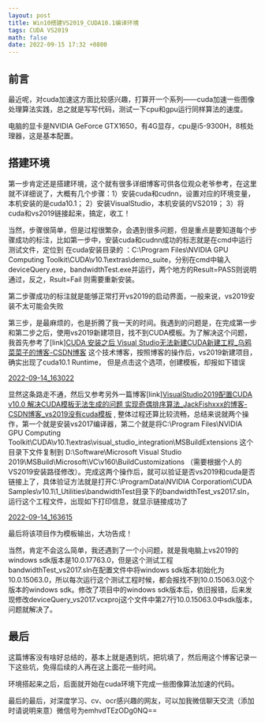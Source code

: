 ```yaml
---
layout: post
title: Win10搭建VS2019_CUDA10.1编译环境
tags: CUDA VS2019
math: false
date: 2022-09-15 17:32 +0800
---
```


## 前言

最近呢，对cuda加速这方面比较感兴趣，打算开一个系列——cuda加速一些图像处理算法实践，总之就是写写代码，测试一下cpu和gpu运行同样算法的速度。

电脑的显卡是NVIDIA GeForce GTX1650，有4G显存，cpu是i5-9300H，8核处理器，这是基本配置。

## 搭建环境

第一步肯定还是搭建环境，这个就有很多详细博客可供各位观众老爷参考，在这里就不详细说了，大概有几个步骤：1）安装cuda和cudnn，设置对应的环境变量，本机安装的是cuda10.1；  2）安装VisualStudio，本机安装的VS2019； 3）将cuda和vs2019链接起来，搞定，收工！



当然，步骤很简单，但是过程很繁杂，会遇到很多问题，但是重点是要知道每个步骤成功的标注，比如第一步中，安装cuda和cudnn成功的标志就是在cmd中运行测试文件，定位到 在cuda安装目录的 ：C:\Program Files\NVIDIA GPU Computing Toolkit\CUDA\v10.1\extras\demo_suite，分别在cmd中输入deviceQuery.exe，bandwidthTest.exe并运行，两个地方的Result=PASS则说明通过，反之，Rsult=Fail 则需要重新安装。

第二步骤成功的标注就是能够正常打开vs2019的启动界面，一般来说，vs2019安装不太可能会失败

第三步，是最麻烦的，也是折腾了我一天的时间。我遇到的问题是，在完成第一步和第二步之后，使用vs2019新建项目，找不到CUDA模板。为了解决这个问题，我首先参考了[link][CUDA 安装之后 Visual Studio无法新建CUDA新建工程_乌鸦菜菜子的博客-CSDN博客](https://blog.csdn.net/u010724874/article/details/89578558) 这个技术博客，按照博客的操作后，vs2019新建项目，确实出现了cuda10.1 Runtime， 但是点击这个选项，创建模板，却报如下错误

[2022-09-14_163022]({{site.url}}/markdown_images/2022-09-14_163022.jpg)



显然这条路走不通，然后又参考另外一篇博客[link][VisualStudio2019配置CUDA v10.0 解决CUDA模板无法生成的问题 实现奇偶排序算法_JackFishxxx的博客-CSDN博客_vs2019没有cuda模板](https://blog.csdn.net/Jacamox/article/details/112587251)  , 整体过程还算比较流畅，总结来说就两个操作，第一个就是安装vs2017编译器，第二个就是将C:\Program Files\NVIDIA GPU Computing Toolkit\CUDA\v10.1\extras\visual_studio_integration\MSBuildExtensions 这个目录下文件复制到 D:\Software\Microsoft Visual Studio 2019\MSBuild\Microsoft\VC\v160\BuildCustomizations （需要根据个人的VS2019安装路径修改）。完成这两个操作后，就可以验证是否vs2019和cuda是否链接上了，具体验证方法就是打开C:\ProgramData\NVIDIA Corporation\CUDA Samples\v10.1\1_Utilities\bandwidthTest目录下的bandwidthTest_vs2017.sln，运行这个工程文件，出现如下打印信息，就显示链接成功了

[2022-09-14_163615]({{site.url}}/markdown_images/2022-09-14_163615.jpg)



最后将该项目作为模板输出，大功告成！



当然，肯定不会这么简单，我还遇到了一个小问题，就是我电脑上vs2019的windows sdk版本是10.0.17763.0，但是这个测试工程bandwidthTest_vs2017.sln在配置文件中将windows sdk版本初始化为10.0.15063.0，所以每次运行这个测试工程时候，都会报找不到10.0.15063.0这个版本的windows sdk。修改了项目中的windows sdk版本后，依旧报错，后来发现修改deviceQuery_vs2017.vcxproj这个文件中第27行<WindowsTargetPlatformVersion>10.0.15063.0</WindowsTargetPlatformVersion>中sdk版本，问题就解决了。



## 最后

​	这篇博客没有啥好总结的，基本上就是遇到坑，把坑填了，然后用这个博客记录一下这些坑，免得后续的人再在这上面花一些时间。

环境搭起来之后，后面就开始在cuda环境下完成一些图像算法加速的代码。



最后的最后，对深度学习、cv、ocr感兴趣的网友，可以加我微信聊天交流（添加时请说明来意）微信号为emhvdTEzODg0NQ==



